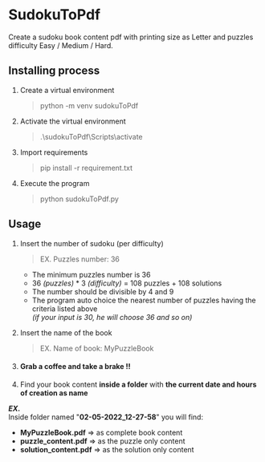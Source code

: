 # SudokuToPdf
Create a sudoku book content pdf with printing size as Letter and puzzles difficulty Easy / Medium / Hard.

## Installing process

1. Create a virtual environment
    > python -m venv sudokuToPdf

2. Activate the virtual environment
    > .\sudokuToPdf\Scripts\activate

3. Import requirements
    > pip install -r requirement.txt

4. Execute the program
    > python sudokuToPdf.py

## Usage
1. Insert the number of sudoku (per difficulty)
    > EX. Puzzles number: 36
   - The minimum puzzles number is 36  
   - 36 *(puzzles)* * 3 *(difficulty)* = 108 puzzles + 108 solutions
   - The number should be divisible by 4 and 9
   - The program auto choice the nearest number of puzzles having the criteria listed above <br>
*(if your input is 30, he will choose 36 and so on)*


2. Insert the name of the book
    > EX. Name of book: MyPuzzleBook

3. #### Grab a coffee and take a brake **!!**


4. Find your book content **inside a folder** with **the current date and hours of creation as name**  

**_EX._**  
Inside folder named "**02-05-2022_12-27-58**" you will find:
- **MyPuzzleBook.pdf**      =>  as complete book content<br>     
- **puzzle_content.pdf**    =>  as the puzzle only content<br>
- **solution_content.pdf**  =>  as the solution only content